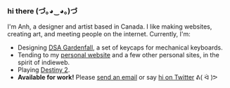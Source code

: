 ### hi there (づ｡◕‿◕｡)づ

I'm Anh, a designer and artist based in Canada. I like making websites, creating art, and meeting people on the internet. Currently, I'm:

- Designing [DSA Gardenfall](https://gardenfall.design), a set of keycaps for mechanical keyboards.
- Tending to my [personal website](https://anhvn.com) and a few other personal sites, in the spirit of indieweb.
- Playing [Destiny 2](https://www.bungie.net/7/en/Destiny/NewLight).
- **Available for work!** Please [send an email](mailto:anh@anhchor.com) or say [hi on Twitter](https://twitter.com/euphens) ᕕ( ᐛ )ᕗ
